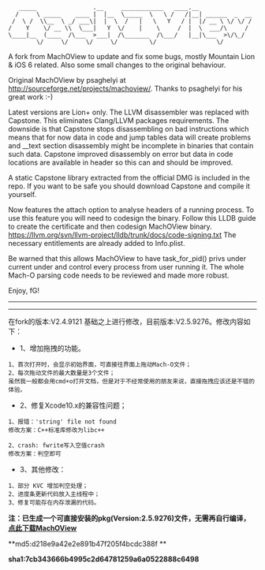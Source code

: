 ```
   _____                .__     ____________   ____.__               
  /     \ _____    ____ |  |__  \_____  \   \ /   /|__| ______  _  __
 /  \ /  \\__  \ _/ ___\|  |  \  /   |   \   Y   / |  |/ __ \ \/ \/ /
/    Y    \/ __ \\  \___|   Y  \/    |    \     /  |  \  ___/\     / 
\____|__  (____  /\___  >___|  /\_______  /\___/   |__|\___  >\/\_/  
        \/     \/     \/     \/         \/                 \/        
```
A fork from MachOView to update and fix some bugs, mostly Mountain Lion & iOS 6 related.
Also some small changes to the original behaviour.

Original MachOView by psaghelyi at http://sourceforge.net/projects/machoview/.
Thanks to psaghelyi for his great work :-)

Latest versions are Lion+ only.
The LLVM disassembler was replaced with Capstone. This eliminates Clang/LLVM packages requirements.
The downside is that Capstone stops disassembling on bad instructions which means that for now data in code and jump tables data will create problems and __text section disassembly might be incomplete in binaries that contain such data.
Capstone improved disassembly on error but data in code locations are available in header so this can and should be improved.

A static Capstone library extracted from the official DMG is included in the repo.
If you want to be safe you should download Capstone and compile it yourself.

Now features the attach option to analyse headers of a running process.
To use this feature you will need to codesign the binary.
Follow this LLDB guide to create the certificate and then codesign MachOView binary.
https://llvm.org/svn/llvm-project/lldb/trunk/docs/code-signing.txt
The necessary entitlements are already added to Info.plist.

Be warned that this allows MachOView to have task_for_pid() privs under current under and control
every process from user running it.
The whole Mach-O parsing code needs to be reviewed and made more robust.

Enjoy,
fG!

-----------------------------------
-----------------------------------


在fork的版本:V2.4.9121 基础之上进行修改，目前版本:V2.5.9276。修改内容如下：

- 1、增加拖拽的功能。

```
1、首次打开时，会显示初始界面，可直接往界面上拖动Mach-O文件；
2、每次拖动文件的最大数量是3个文件；
虽然我一般都会用cmd+o打开文档，但是对于不经常使用的朋友来说，直接拖拽应该还是不错的体验。
```

- 2、修复Xcode10.x的兼容性问题；

```
1、报错：'string' file not found
修改方案：C++标准库修改为libc++

2、crash: fwrite写入空值crash
修改方案：判空即可
```

- 3、其他修改：

```
1、部分 KVC 增加判空处理；
2、进度条更新代码放入主线程中；
3、修复可能存在内存泄漏的代码。

```

**注：已生成一个可直接安装的pkg(Version:2.5.9276)文件，无需再自行编译，[点此下载MachOView](https://github.com/mythkiven/MachOView/raw/master/MachOView%202019-08-15%2001-08-07/MachOView.pkg)**

**md5:d218e9a42e2e891b47f205f4bcdc388f **

**sha1:7cb343666b4995c2d64781259a6a0522888c6498**
